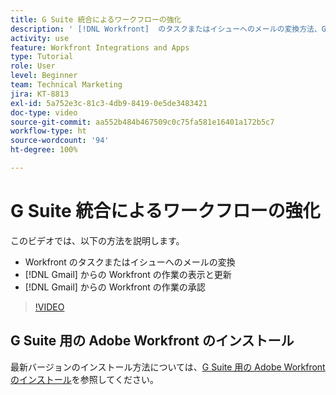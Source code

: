 ```yaml
---
title: G Suite 統合によるワークフローの強化
description: ' [!DNL Workfront]  のタスクまたはイシューへのメールの変換方法、Gmail からの  [!DNL Workfront]  の作業の表示と更新方法、Gmail からの  [!DNL Workfront]  の作業の承認方法を説明します。'
activity: use
feature: Workfront Integrations and Apps
type: Tutorial
role: User
level: Beginner
team: Technical Marketing
jira: KT-8813
exl-id: 5a752e3c-81c3-4db9-8419-0e5de3483421
doc-type: video
source-git-commit: aa552b484b467509c0c75fa581e16401a172b5c7
workflow-type: ht
source-wordcount: '94'
ht-degree: 100%

---
```


# G Suite 統合によるワークフローの強化

このビデオでは、以下の方法を説明します。

* Workfront のタスクまたはイシューへのメールの変換
* [!DNL Gmail] からの Workfront の作業の表示と更新
* [!DNL Gmail] からの Workfront の作業の承認

>[!VIDEO](https://video.tv.adobe.com/v/335114/?quality=12&learn=on)

## G Suite 用の Adobe Workfront のインストール

最新バージョンのインストール方法については、[G Suite 用の Adobe Workfront のインストール](https://experienceleague.adobe.com/docs/workfront/using/adobe-workfront-integrations/workfront-for-g-suite/install-workfront-for-gsuite.html?lang=ja)を参照してください。

